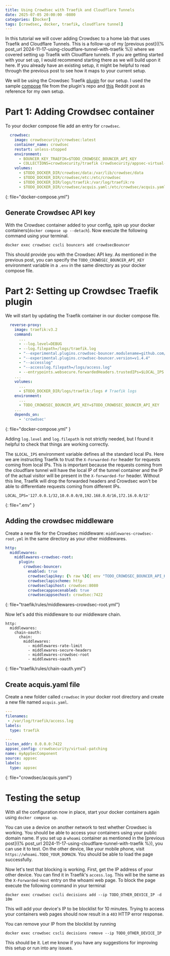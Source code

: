 ```yaml
---
title: Using Crowdsec with Traefik and Cloudflare Tunnels
date: 2025-07-05 20:00:00 -0800
categories: [Docker]
tags: [crowdsec, docker, traefik, cloudflare tunnel]
---
```


In this tutorial we will cover adding Crowdsec to a home lab that uses Traefik and Cloudflare Tunnels. This is a follow-up of my [previous post]({% post_url 2024-11-17-using-cloudflare-tunnel-with-traefik %}) where we covered setting up Traefik with Cloudflare tunnels. If you are getting started with your set up, I would recommend starting there as we will build upon it here. If you already have an existing setup, it might be helpful to read through the previous post to see how it maps to your current setup.

We will be using the Crowdsec Traefik [plugin](https://github.com/maxlerebourg/crowdsec-bouncer-traefik-plugin) for our setup. I used the sample [compose](https://github.com/maxlerebourg/crowdsec-bouncer-traefik-plugin/blob/abae855d9e82e248806f110beb956499e55f9394/docker-compose.yml) file from the plugin's repo and [this](https://www.reddit.com/r/selfhosted/comments/1dcn19v/standing_up_the_crowdsec_bouncer_plugin_in_traefik/) Reddit post as reference for my own setup.

# Part 1: Adding Crowdsec container

To your docker compose file add an entry for `crowdsec`.

```yaml
  crowdsec:
    image: crowdsecurity/crowdsec:latest
    container_name: crowdsec
    restart: unless-stopped
    environment:
      - BOUNCER_KEY_TRAEFIK=$TODO_CROWDSEC_BOUNCER_API_KEY
      - COLLECTIONS=crowdsecurity/traefik crowdsecurity/appsec-virtual-patching crowdsecurity/appsec-generic-rules
    volumes:
      - $TODO_DOCKER_DIR/crowdsec/data:/var/lib/crowdsec/data
      - $TODO_DOCKER_DIR/crowdsec/etc:/etc/crowdsec
      - $TODO_DOCKER_DIR/logs/traefik:/var/log/traefik:ro
      - $TODO_DOCKER_DIR/crowdsec/acquis.yaml:/etc/crowdsec/acquis.yaml:ro
```
{: file="docker-compose.yml"}

## Generate Crowdsec API key

With the Crowdsec container added to your config, spin up your docker containers(`docker compose up --detach`). Now execute the following command using your terminal.

```shell
docker exec crowdsec cscli bouncers add crowdsecBouncer
```

This should provide you with the Crowdsec API key. As mentioned in the previous post, you can specify the `TODO_CROWDSEC_BOUNCER_API_KEY` environment variable in a `.env` in the same directory as your docker compose file.

# Part 2: Setting up Crowdsec Traefik plugin

We will start by updating the Traefik container in our docker compose file.

```yaml
  reverse-proxy:
    image: traefik:v3.2
    command: 
      ...
      - --log.level=DEBUG
      - --log.filepath=/logs/traefik.log
      - "--experimental.plugins.crowdsec-bouncer.modulename=github.com/maxlerebourg/crowdsec-bouncer-traefik-plugin"
      - "--experimental.plugins.crowdsec-bouncer.version=v1.4.4"
      - "--accesslog"
      - "--accesslog.filepath=/logs/access.log"
      - --entrypoints.websecure.forwardedHeaders.trustedIPs=$LOCAL_IPS
    ...
    volumes:
      ...
      - $TODO_DOCKER_DIR/logs/traefik:/logs # Traefik logs
    environment:
      ...
      - TODO_CROWDSEC_BOUNCER_API_KEY=$TODO_CROWDSEC_BOUNCER_API_KEY
    ...
    depends_on:
      - 'crowdsec'
```
{: file="docker-compose.yml" }

Adding `log.level` and `log.filepath` is not strictly needed, but I found it helpful to check that things are working correctly.

The `$LOCAL_IPS` environment variable defines all the standard local IPs. Here we are instructing Traefik to trust the `X-Forwarded-For` header for requests coming from local IPs. This is important because the requests coming from the cloudflare tunnel will have the local IP of the tunnel container and the IP of the actual visitor will be present in the `X-forwarded-for` header. Without this line, Traefik will drop the forwarded headers and Crowdsec won't be able to differentiate requests coming from different IPs.

```shell
LOCAL_IPS='127.0.0.1/32,10.0.0.0/8,192.168.0.0/16,172.16.0.0/12'
```
{: file=".env" }

## Adding the crowdsec middleware

Create a new file for the Crowdsec middleware: `middlewares-crowdsec-root.yml` in the same directory as your other middlewares.

```yaml
http:
  middlewares:
    middlewares-crowdsec-root:
      plugin:
        crowdsec-bouncer:
          enabled: true
          crowdseclapikey: {% raw %}{{ env "TODO_CROWDSEC_BOUNCER_API_KEY" }}{% endraw %}
          crowdseclapischeme: http
          crowdseclapihost: crowdsec:8080
          crowdsecappsecenabled: true
          crowdsecappsechost: crowdsec:7422
```
{: file="traefik/rules/middlewares-crowdsec-root.yml"}

Now let's add this middleware to our middleware chain.
```
http:
  middlewares:
    chain-oauth:
      chain:
        middlewares:
          - middlewares-rate-limit
          - middlewares-secure-headers
          - middlewares-crowdsec-root
          - middlewares-oauth
```
{: file="traefik/rules/chain-oauth.yml"}

## Create acquis.yaml file

Create a new folder called `crowdsec` in your docker root directory and create a new file named `acquis.yaml`.

```yaml
---
filenames:
 - /var/log/traefik/access.log
labels:
  type: traefik

---
listen_addr: 0.0.0.0:7422
appsec_config: crowdsecurity/virtual-patching
name: myAppSecComponent
source: appsec
labels:
  type: appsec
```
{: file="crowdsec/acquis.yaml"}

# Testing the setup

With all the configuration now in place, start your docker containers again using `docker compose up`.

You can use a device on another network to test whether Crowdsec is working. You should be able to access your containers using your public domain name. If you set up a `whoami` container as mentioned in the [previous post]({% post_url 2024-11-17-using-cloudflare-tunnel-with-traefik %}), you can use it to test. On the other device, like your mobile phone, visit `https://whoami.TODO_YOUR_DOMAIN`. You should be able to load the page successfully.

Now let's test that blocking is working. First, get the IP address of your other device. You can find it in Traefik's `access.log`. This will be the same as the `X-Forwarded-Host` entry on the whoami web page. To block the page execute the following command in your terminal

```shell
docker exec crowdsec cscli decisions add --ip TODO_OTHER_DEVICE_IP -d 10m
```

This will add your device's IP to be blocklist for 10 minutes. Trying to access your containers web pages should now result in a `403` HTTP error response.

You can remove your IP from the blocklist by running

```shell
docker exec crowdsec cscli decisions remove --ip TODO_OTHER_DEVICE_IP
```

This should be it. Let me know if you have any suggestions for improving this setup or run into any issues.

